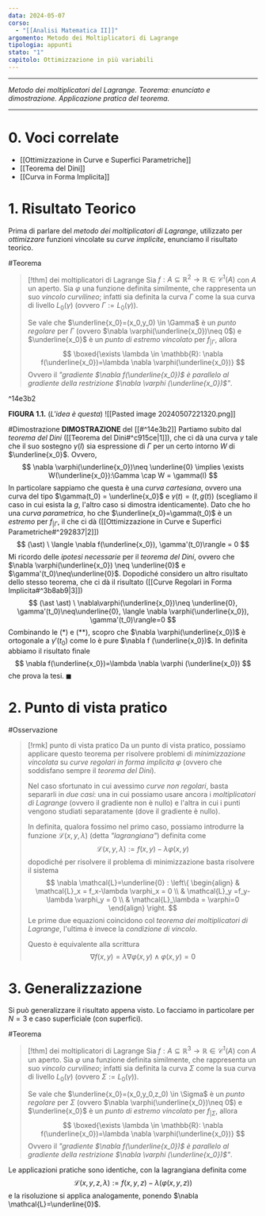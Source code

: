 ```yaml
---
data: 2024-05-07
corso:
  - "[[Analisi Matematica II]]"
argomento: Metodo dei Moltiplicatori di Lagrange
tipologia: appunti
stato: "1"
capitolo: Ottimizzazione in più variabili
---
```

- - -
*Metodo dei moltiplicatori del Lagrange. Teorema: enunciato e dimostrazione. Applicazione pratica del teorema.*
- - -
# 0. Voci correlate
- [[Ottimizzazione in Curve e Superfici Parametriche]]
- [[Teorema del Dini]]
- [[Curva in Forma Implicita]]
# 1. Risultato Teorico
Prima di parlare del *metodo dei moltiplicatori di Lagrange*, utilizzato per *ottimizzare* funzioni vincolate su *curve implicite*, enunciamo il risultato teorico.

#Teorema 
> [!thm] dei moltiplicatori di Lagrange
> Sia $f:A \subseteq \mathbb{R}^2 \longrightarrow \mathbb{R} \in \mathcal{C}^1(A)$ con $A$ un aperto. Sia $\varphi$ una funzione definita similmente, che rappresenta un suo *vincolo curvilineo*; infatti sia definita la curva $\Gamma$ come la sua curva di livello $L_0(\gamma)$ (ovvero $\Gamma:=L_0(\gamma)$).
> 
> Se vale che $\underline{x_0}=(x_0,y_0) \in \Gamma$ è un *punto regolare* per $\Gamma$ (ovvero $\nabla \varphi(\underline{x_0})\neq 0$) e $\underline{x_0}$ è un *punto di estremo vincolato* per $f_{|\Gamma}$, allora
> $$
> \boxed{\exists \lambda \in \mathbb{R}: \nabla f(\underline{x_0})=\lambda \nabla \varphi(\underline{x_0})}
> $$
> Ovvero il *"gradiente $\nabla f(\underline{x_0})$ è parallelo al gradiente della restrizione $\nabla \varphi (\underline{x_0})$"*.

^14e3b2

**FIGURA 1.1.** (*L'idea è questa*)
![[Pasted image 20240507221320.png]]

#Dimostrazione 
**DIMOSTRAZIONE** del [[#^14e3b2]]
Partiamo subito dal *teorema del Dini* ([[Teorema del Dini#^c915ce|1]]), che ci dà una curva $\gamma$ tale che il suo sostegno $\gamma(I)$ sia espressione di $\Gamma$ per un certo intorno $W$ di $\underline{x_0}$. Ovvero,
$$
\nabla \varphi(\underline{x_0})\neq \underline{0} \implies \exists W(\underline{x_0}):\Gamma \cap W = \gamma(I)
$$
In particolare sappiamo che questa è una *curva cartesiana*, ovvero una curva del tipo $\gamma(t_0) = \underline{x_0}$ e $\gamma(t)=(t, g(t))$ (scegliamo il caso in cui esista la $g$, l'altro caso si dimostra identicamente). Dato che ho una *curva parametrica*, ho che $\underline{x_0}=\gamma(t_0)$ è un *estremo* per $f_{|\Gamma}$, il che ci dà ([[Ottimizzazione in Curve e Superfici Parametriche#^292837|2]])
$$
(\ast) \ \langle \nabla f(\underline{x_0}), \gamma'(t_0)\rangle = 0
$$
Mi ricordo delle *ipotesi necessarie* per il *teorema del Dini*, ovvero che $\nabla \varphi(\underline{x_0}) \neq \underline{0}$ e $\gamma'(t_0)\neq\underline{0}$. Dopodiché considero un altro risultato dello stesso teorema, che ci dà il risultato ([[Curve Regolari in Forma Implicita#^3b8ab9|3]]) 
$$
(\ast \ast) \ \nabla\varphi(\underline{x_0})\neq \underline{0}, \gamma'(t_0)\neq\underline{0}, \langle \nabla \varphi(\underline{x_0}), \gamma'(t_0)\rangle=0
$$
Combinando le $(\ast)$ e $(\ast \ast)$, scopro che $\nabla \varphi(\underline{x_0})$ è ortogonale a $\gamma'(t_0)$ come lo è pure $\nabla f (\underline{x_0})$. In definita abbiamo il risultato finale
$$
\nabla f(\underline{x_0})=\lambda \nabla \varphi (\underline{x_0})
$$
che prova la tesi. $\blacksquare$

# 2. Punto di vista pratico
#Osservazione 
> [!rmk] punto di vista pratico
> Da un punto di vista pratico, possiamo applicare questo teorema per risolvere problemi di *minimizzazione vincolata* su *curve regolari in forma implicita* $\varphi$ (ovvero che soddisfano sempre il *teorema del Dini*).
> 
> Nel caso sfortunato in cui avessimo *curve non regolari*, basta separarli in *due casi*: una in cui possiamo usare ancora i *moltiplicatori di Lagrange* (ovvero il gradiente non è nullo) e l'altra in cui i punti vengono studiati separatamente (dove il gradiente è nullo).
> 
> In definita, qualora fossimo nel primo caso, possiamo introdurre la funzione $\mathcal{L}(x,y,\lambda)$ (detta *"lagrangiana"*) definita come
> $$
> \mathcal{L}(x,y,\lambda):=f(x,y)-\lambda \varphi(x,y)
> $$
> dopodiché per risolvere il problema di minimizzazione basta risolvere il sistema
> $$
> \nabla \mathcal{L}=\underline{0} :
> \left\{
> \begin{align}
> & \mathcal{L}_x = f_x-\lambda \varphi_x = 0 \\ & \mathcal{L}_y =f_y-\lambda \varphi_y = 0 \\ & \mathcal{L}_\lambda = \varphi=0
> \end{align}
> \right.
> $$
> Le prime due equazioni coincidono col *teorema dei moltiplicatori di Lagrange*, l'ultima è invece la *condizione di vincolo*.
> 
> Questo è equivalente alla scrittura
> $$
> \nabla f(x,y)=\lambda \nabla \varphi(x,y) \land \varphi(x,y)=0
> $$

# 3. Generalizzazione
Si può generalizzare il risultato appena visto. Lo facciamo in particolare per $N=3$ e caso superficiale (con superfici).

#Teorema 
> [!thm] dei moltiplicatori di Lagrange
> Sia $f:A \subseteq \mathbb{R}^3 \longrightarrow \mathbb{R} \in \mathcal{C}^1(A)$ con $A$ un aperto. Sia $\varphi$ una funzione definita similmente, che rappresenta un suo *vincolo curvilineo*; infatti sia definita la curva $\Sigma$ come la sua curva di livello $L_0(\gamma)$ (ovvero $\Sigma:=L_0(\gamma)$).
> 
> Se vale che $\underline{x_0}=(x_0,y_0,z_0) \in \Sigma$ è un *punto regolare* per $\Sigma$ (ovvero $\nabla \varphi(\underline{x_0})\neq 0$) e $\underline{x_0}$ è un *punto di estremo vincolato* per $f_{|\Sigma}$, allora
> $$
> \boxed{\exists \lambda \in \mathbb{R}: \nabla f(\underline{x_0})=\lambda \nabla \varphi(\underline{x_0})}
> $$
> Ovvero il *"gradiente $\nabla f(\underline{x_0})$ è parallelo al gradiente della restrizione $\nabla \varphi (\underline{x_0})$"*.

Le applicazioni pratiche sono identiche, con la lagrangiana definita come 
$$
\mathcal{L}(x,y,z,\lambda):=f(x,y,z)-\lambda(\varphi(x,y,z))
$$
e la risoluzione si applica analogamente, ponendo $\nabla \mathcal{L}=\underline{0}$.
